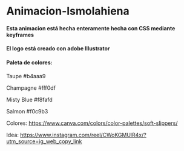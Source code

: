 # Animacion-Ismolahiena

#### Esta animacion está hecha enteramente hecha con CSS mediante keyframes

#### El logo está creado con adobe Illustrator

#### Paleta de colores:
Taupe       #b4aaa9

Champagne   #fff0df

Misty Blue  #f8fafd

Salmon      #f0c9b3

Colores: https://www.canva.com/colors/color-palettes/soft-slippers/

Idea: https://www.instagram.com/reel/CWoKGMUlR4x/?utm_source=ig_web_copy_link
